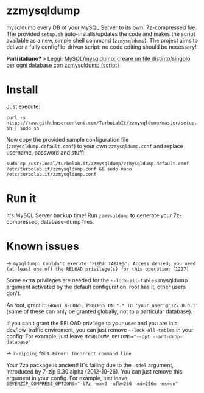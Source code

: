 # zzmysqldump
mysqldump every DB of your MySQL Server to its own, 7z-compressed file. The provided `setup.sh` auto-installs/updates the code and makes the script available as a new, simple shell command (`zzmysqldump`). The project aims to deliver a fully configfile-driven script: no code editing should be necessary!

**Parli italiano?** » Leggi: [MySQL/mysqldump: creare un file distinto/singolo per ogni database con zzmysqldump (script)](https://turbolab.it/server-1224/mysql-mysqldump-creare-file-distinto-singolo-ogni-database-zzmysqldump-script-1311)

# Install
Just execute:

`curl -s https://raw.githubusercontent.com/TurboLabIt/zzmysqldump/master/setup.sh | sudo sh`

Now copy the provided sample configuration file (`zzmysqldump.default.conf`) to your own `zzmysqldump.conf` and replace username, password and stuff:

`sudo cp /usr/local/turbolab.it/zzmysqldump/zzmysqldump.default.conf /etc/turbolab.it/zzmysqldump.conf && sudo nano /etc/turbolab.it/zzmysqldump.conf`

# Run it
It's MySQL Server backup time! Run `zzmysqldump` to generate your 7z-compressed, database-dump files.

# Known issues

-> `mysqldump: Couldn't execute 'FLUSH TABLES': Access denied; you need (at least one of) the RELOAD privilege(s) for this operation (1227)`

Some extra privileges are needed for the `--lock-all-tables` mysqldump argument activated by the default configuration. root has it, other users don't.

As root, grant it: `GRANT RELOAD, PROCESS ON *.* TO 'your_user'@'127.0.0.1'` (some of these can only be granted globally, not to a particular database).

If you can't grant the RELOAD privilege to your user and you are in a dev/low-traffic enviroment, you can just remove `--lock-all-tables` in your config. For example, just leave `MYSQLDUMP_OPTIONS="--opt --add-drop-database"`

-> `7-zipping` fails. `Error: Incorrect command line`

Your 7za package is ancient! It's failing due to the `-sdel` argument, introduced by 7-zip 9.30 alpha (2012-10-26). You can just remove this argument in your config. For example, just leave `SEVENZIP_COMPRESS_OPTIONS="-t7z -mx=9 -mfb=256 -md=256m -ms=on"`
